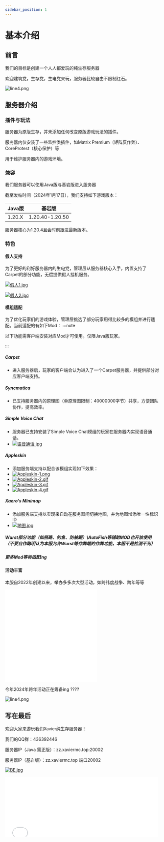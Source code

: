 ```yaml
---
sidebar_position: 1
---
```


# 基本介绍

## **前言**

我们的目标是创建一个人人都爱玩的纯生存服务器

欢迎建筑党，生存党，生电党来玩，服务器比较自由不限制红石。

![line4.png](https://klpbbs.com/static/image/hrline/line4.png)

## **服务器介绍**

### **插件与玩法**

服务器为原版生存，并未添加任何改变原版游戏玩法的插件。

服务器内仅安装了一些监控类插件，如Matrix Premium（矩阵反作弊）、CoreProtest（核心保护）等

用于维护服务器内的游戏环境。

### **兼容**

我们服务器可以使用Java版与基岩版进入服务器

截至发帖时间（2024年1月17日），我们支持如下游戏版本：

| Java版 | 基岩版 |
| --- | --- |
| 1.20.X | 1.20.40-1.20.50 |

服务器核心为1.20.4且会时刻跟进最新版本。

### **特色**

#### **假人支持**

为了更好的利好服务器内的生电党，管理层从服务器核心入手，内置支持了Carpet的部分功能，无偿提供假人挂机服务。

[![假人1.jpg](https://img1.imgtp.com/2024/01/17/nilqqo4a.jpg)](https://img1.imgtp.com/2024/01/17/nilqqo4a.jpg)

[![假人2.jpg](https://img1.imgtp.com/2024/01/17/OX4BJYkp.jpg)](https://img1.imgtp.com/2024/01/17/OX4BJYkp.jpg)

#### **模组适配**

为了优化玩家们的游戏体验，管理层挑选了部分玩家用得比较多的模组并进行适配。当前适配的有如下Mod：
:::note

以下功能需客户端安装对应Mod才可使用。仅限Java版玩家。

:::

##### **Carpet**

* 进入服务器后，玩家的客户端会认为进入了一个Carpet服务器，并提供部分对应客户端支持。

##### **Syncmatica**

* 已支持服务器内的原理图（单原理图限制：40000000字节）共享，方便团队协作，提高效率。

##### **Simple Voice Chat**

* 服务器已支持安装了Simple Voice Chat模组的玩家在服务器内实现语音通话。
* [![语音通话.jpg](https://img1.imgtp.com/2024/01/17/lXs2jIfL.jpg)](https://img1.imgtp.com/2024/01/17/lXs2jIfL.jpg)

##### **Appleskin**

* 添加服务端支持以配合该模组实现如下效果：
* [![Appleskin-1.png](https://img1.imgtp.com/2024/01/17/EacOiLsc.png)](https://img1.imgtp.com/2024/01/17/EacOiLsc.png)
* [![Appleskin-2.gif](https://img1.imgtp.com/2024/01/17/3V7oWPsg.gif)](https://img1.imgtp.com/2024/01/17/3V7oWPsg.gif)
* [![Appleskin-3.gif](https://img1.imgtp.com/2024/01/17/JNBDekZA.gif)](https://img1.imgtp.com/2024/01/17/JNBDekZA.gif)
* [![Appleskin-4.gif](https://img1.imgtp.com/2024/01/17/kkdD91Tu.gif)](https://img1.imgtp.com/2024/01/17/kkdD91Tu.gif)

##### **Xaero's Minimap**

* 添加服务端支持以实现来自动在服务器间切换地图，并为地图增添唯一性标识ID
* [![地图.jpg](https://img1.imgtp.com/2024/01/17/C77aZunC.jpg)](https://img1.imgtp.com/2024/01/17/C77aZunC.jpg)

##### Wurst部分功能（如搭路、钓鱼、防被踢）\AutoFish等辅助MOD也开放使用（不要自作聪明认为本服允许Wurst等作弊端的作弊功能，本服不是检测不到）

##### **更多Mod等待适配ing**

#### **活动丰富**

本服自2022年创建以来，举办多多次大型活动，如跨纬度战争、跨年等等

<iframe src="//player.bilibili.com/player.html?aid=308091169&bvid=BV1UA411R7Mp&cid=973633184&p=1" scrolling="no" border="0" frameborder="no" framespacing="0" allowfullscreen="true"> </iframe>

<iframe src="//player.bilibili.com/player.html?aid=778143945&bvid=BV1Fy4y1d7mz&cid=975668830&p=1" scrolling="no" border="0" frameborder="no" framespacing="0" allowfullscreen="true"> </iframe>

今年2024年跨年活动正在筹备ing ????

![line4.png](https://klpbbs.com/static/image/hrline/line4.png)

## **写在最后**

欢迎大家来游玩我们Xavier纯生存服务器！

我们的QQ群：436392446

服务器IP（Java 需正版）：zz.xaviermc.top:20002

服务器IP（基岩版）：zz.xaviermc.top 端口20002

[![BE.jpg](https://img1.imgtp.com/2024/01/17/rgTM3PAz.jpg)](https://img1.imgtp.com/2024/01/17/rgTM3PAz.jpg)

<iframe
  frameborder="no"
  border="0"
  marginwidth="0"
  marginheight="0"
  width="500px"
  height="195px"
  scrolling="no"
  src="//motdbe.blackbe.work/iframe.html?ip=zz.xaviermc.top&port=20002&dark=false&join_open=true"
></iframe>

